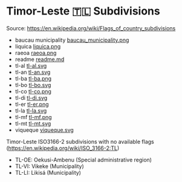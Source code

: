 # Timor-Leste 🇹🇱 Subdivisions

Source: https://en.wikipedia.org/wiki/Flags_of_country_subdivisions

* baucau municipality [baucau_municipality.png](https://github.com/amckenna41/iso3166-flag-icons/blob/main/iso3166-2-icons/TL/baucau_municipality.png)
* liquica [liquica.png](https://github.com/amckenna41/iso3166-flag-icons/blob/main/iso3166-2-icons/TL/liquica.png)
* raeoa [raeoa.png](https://github.com/amckenna41/iso3166-flag-icons/blob/main/iso3166-2-icons/TL/raeoa.png)
* readme [readme.md](https://github.com/amckenna41/iso3166-flag-icons/blob/main/iso3166-2-icons/TL/readme.md)
* tl-al [tl-al.svg](https://github.com/amckenna41/iso3166-flag-icons/blob/main/iso3166-2-icons/TL/tl-al.svg)
* tl-an [tl-an.svg](https://github.com/amckenna41/iso3166-flag-icons/blob/main/iso3166-2-icons/TL/tl-an.svg)
* tl-ba [tl-ba.png](https://github.com/amckenna41/iso3166-flag-icons/blob/main/iso3166-2-icons/TL/tl-ba.png)
* tl-bo [tl-bo.svg](https://github.com/amckenna41/iso3166-flag-icons/blob/main/iso3166-2-icons/TL/tl-bo.svg)
* tl-co [tl-co.png](https://github.com/amckenna41/iso3166-flag-icons/blob/main/iso3166-2-icons/TL/tl-co.png)
* tl-di [tl-di.svg](https://github.com/amckenna41/iso3166-flag-icons/blob/main/iso3166-2-icons/TL/tl-di.svg)
* tl-er [tl-er.png](https://github.com/amckenna41/iso3166-flag-icons/blob/main/iso3166-2-icons/TL/tl-er.png)
* tl-la [tl-la.svg](https://github.com/amckenna41/iso3166-flag-icons/blob/main/iso3166-2-icons/TL/tl-la.svg)
* tl-mf [tl-mf.png](https://github.com/amckenna41/iso3166-flag-icons/blob/main/iso3166-2-icons/TL/tl-mf.png)
* tl-mt [tl-mt.svg](https://github.com/amckenna41/iso3166-flag-icons/blob/main/iso3166-2-icons/TL/tl-mt.svg)
* viqueque [viqueque.svg](https://github.com/amckenna41/iso3166-flag-icons/blob/main/iso3166-2-icons/TL/viqueque.svg)

Timor-Leste ISO3166-2 subdivisions with no available flags (https://en.wikipedia.org/wiki/ISO_3166-2:TL)

* TL-OE: Oekusi-Ambenu (Special administrative region)
* TL-VI: Vikeke (Municipality)
* TL-LI: Likisá (Municipality)